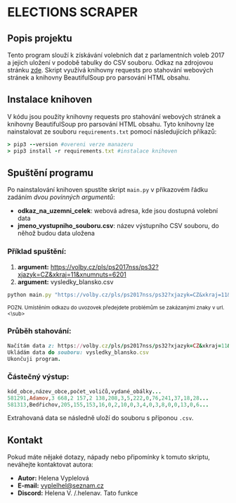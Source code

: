 
# ELECTIONS SCRAPER

## Popis projektu
Tento program slouží k získávání volebních dat z parlamentních voleb 2017 a jejich uložení v podobě tabulky do CSV souboru. Odkaz na zdrojovou stránku [zde](https://volby.cz/pls/ps2017nss/ps3?xjazyk=CZ). Skript využívá knihovny requests pro stahování webových stránek a knihovny BeautifulSoup pro parsování HTML obsahu.

## Instalace knihoven
V kódu jsou použity knihovny requests pro stahování webových stránek a knihovny BeautifulSoup pro parsování HTML obsahu. Tyto knihovny lze nainstalovat ze souboru ```requirements.txt``` pomocí následujících příkazů:
```ruby
> pip3 --version #overeni verze manazeru
> pip3 install -r requirements.txt #instalace knihoven
```
## Spuštění programu
Po nainstalování knihoven spustíte skript ``main.py`` v příkazovém řádku zadáním *dvou povinných argumentů*:

- **odkaz_na_uzemni_celek**: webová adresa, kde jsou dostupná volební data
- **jmeno_vystupniho_souboru.csv**: název výstupního CSV souboru, do něhož budou data uložena

### Příklad spuštění:
1. **argument:** https://volby.cz/pls/ps2017nss/ps32?xjazyk=CZ&xkraj=11&xnumnuts=6201
2. **argument:** vysledky_blansko.csv
```ruby 
python main.py "https://volby.cz/pls/ps2017nss/ps32?xjazyk=CZ&xkraj=11&xnumnuts=6201" vysledky_blansko.csv
```
<sub>POZN. Umístěním odkazu do uvozovek předejdete problémům se zakázanými znaky v url.<\sub>

### Průběh stahování:
```ruby
Načítám data z: https://volby.cz/pls/ps2017nss/ps32?xjazyk=CZ&xkraj=11&xnumnuts=6201
Ukládám data do souboru: vysledky_blansko.csv
Ukončuji program.
```
### Částečný výstup:
```ruby
kód_obce,název_obce,počet_voličů,vydané_obálky...
581291,Adamov,3 668,2 157,2 138,208,3,5,222,0,76,241,37,18,28...
581313,Bedřichov,205,155,153,16,0,2,10,0,3,4,0,3,8,0,0,13,0,6...
```
Extrahovaná data se následně uloží do souboru s příponou `.csv`.
## Kontakt

Pokud máte nějaké dotazy, nápady nebo připomínky k tomuto skriptu, neváhejte kontaktovat autora:

- **Autor:** Helena Vyplelová
- **E-mail:** vyplelhel@seznam.cz
- **Discord:** Helena V. /.helenav. Tato funkce 